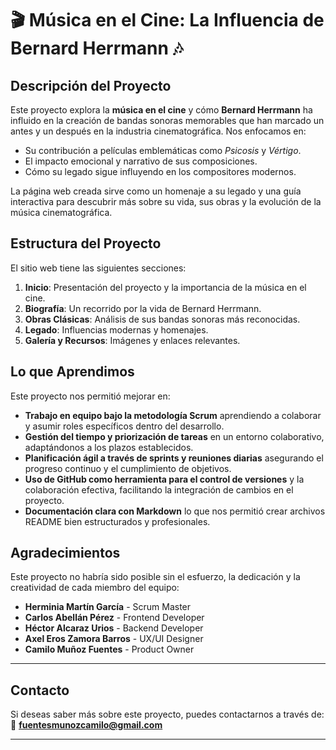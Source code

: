 #  🎬 Música en el Cine: La Influencia de Bernard Herrmann  🎶

## Descripción del Proyecto

Este proyecto explora la **música en el cine** y cómo **Bernard Herrmann** ha influido en la creación de bandas sonoras memorables que han marcado un antes y un después en la industria cinematográfica. Nos enfocamos en:

- Su contribución a películas emblemáticas como *Psicosis* y *Vértigo*.
- El impacto emocional y narrativo de sus composiciones.
- Cómo su legado sigue influyendo en los compositores modernos.

La página web creada sirve como un homenaje a su legado y una guía interactiva para descubrir más sobre su vida, sus obras y la evolución de la música cinematográfica.

## Estructura del Proyecto

El sitio web tiene las siguientes secciones:

1. **Inicio**: Presentación del proyecto y la importancia de la música en el cine.
2. **Biografía**: Un recorrido por la vida de Bernard Herrmann.
3. **Obras Clásicas**: Análisis de sus bandas sonoras más reconocidas.
4. **Legado**: Influencias modernas y homenajes.
5. **Galería y Recursos**: Imágenes y enlaces relevantes.

## Lo que Aprendimos

Este proyecto nos permitió mejorar en:

- **Trabajo en equipo bajo la metodología Scrum** aprendiendo a colaborar y asumir roles específicos dentro del desarrollo.
- **Gestión del tiempo y priorización de tareas** en un entorno colaborativo, adaptándonos a los plazos establecidos.
- **Planificación ágil a través de sprints y reuniones diarias** asegurando el progreso continuo y el cumplimiento de objetivos.
- **Uso de GitHub como herramienta para el control de versiones** y la colaboración efectiva, facilitando la integración de cambios en el proyecto.
- **Documentación clara con Markdown** lo que nos permitió crear archivos README bien estructurados y profesionales.


## Agradecimientos

Este proyecto no habría sido posible sin el esfuerzo, la dedicación y la creatividad de cada miembro del equipo:

- **Herminia Martín García** - Scrum Master  
- **Carlos Abellán Pérez** - Frontend Developer  
- **Héctor Alcaraz Urios** - Backend Developer  
- **Axel Eros Zamora Barros** - UX/UI Designer  
- **Camilo Muñoz Fuentes** - Product Owner  

---

## Contacto

Si deseas saber más sobre este proyecto, puedes contactarnos a través de:  
📧 **fuentesmunozcamilo@gmail.com**

---

